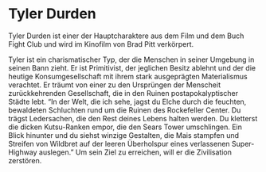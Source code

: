 # Tyler Durden

Tyler Durden ist einer der Hauptcharaktere aus dem Film und dem Buch Fight Club und wird im Kinofilm von Brad Pitt verkörpert.

Tyler ist ein charismatischer Typ, der die Menschen in seiner Umgebung in seinen Bann zieht. Er ist Primitivist, der jeglichen Besitz ablehnt und der die heutige Konsumgesellschaft mit ihrem stark ausgeprägten Materialismus verachtet. Er träumt von einer zu den Ursprüngen der Menscheit zurückkehrenden Gesellschaft, die in den Ruinen postapokalyptischer Städte lebt. “In der Welt, die ich sehe, jagst du Elche durch die feuchten, bewaldeten Schluchten rund um die Ruinen des Rockefeller Center. Du trägst Ledersachen, die den Rest deines Lebens halten werden. Du kletterst die dicken Kutsu-Ranken empor, die den Sears Tower umschlingen. Ein Blick hinunter und du siehst winzige Gestalten, die Mais stampfen und Streifen von Wildbret auf der leeren Überholspur eines verlassenen Super-Highway auslegen.” Um sein Ziel zu erreichen, will er die Zivilisation zerstören.
